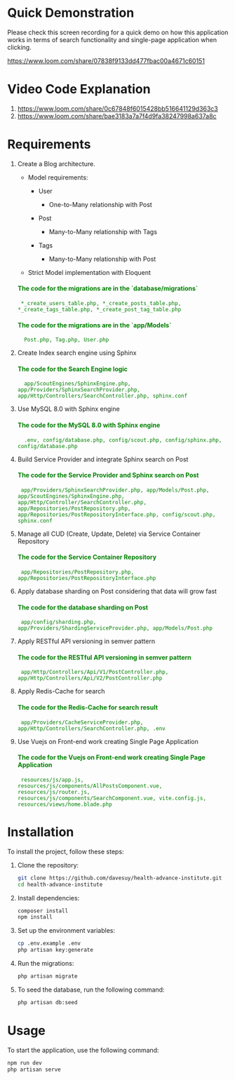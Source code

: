 # Quick Demonstration
Please check this screen recording for a quick demo on how this application works in terms of search functionality and single-page application when clicking.

https://www.loom.com/share/07838f9133dd477fbac00a4671c60151

# Video Code Explanation
1. https://www.loom.com/share/0c67848f6015428bb516641129d363c3
2. https://www.loom.com/share/bae3183a7a7f4d9fa38247998a637a8c

# Requirements
1. Create a Blog architecture.

    - Model requirements:

        - User

            - One-to-Many relationship with Post

        - Post

            - Many-to-Many relationship with Tags

        - Tags

            - Many-to-Many relationship with Post

    - Strict Model implementation with Eloquent

    <div style="color: green">
          <h4>The code for the migrations are in the `database/migrations`</h4>

        *_create_users_table.php, *_create_posts_table.php, *_create_tags_table.php, *_create_post_tag_table.php

    </div>

    <div style="color: green">
        <h4>The code for the migrations are in the `app/Models`</h4>

         Post.php, Tag.php, User.php

    </div>

2. Create Index search engine using Sphinx

   <div style="color: green">
        <h4>The code for the Search Engine logic</h4>

         app/ScoutEngines/SphinxEngine.php, app/Providers/SphinxSearchProvider.php, app/Http/Controllers/SearchController.php, sphinx.conf

    </div>

3. Use MySQL 8.0 with Sphinx engine

    <div style="color: green">
        <h4>The code for the MySQL 8.0 with Sphinx engine</h4>

         .env, config/database.php, config/scout.php, config/sphinx.php, config/database.php

    </div>

4. Build Service Provider and integrate Sphinx search on Post

   <div style="color: green">
        <h4>The code for the Service Provider and Sphinx search on Post</h4>

        app/Providers/SphinxSearchProvider.php, app/Models/Post.php, app/ScoutEngines/SphinxEngine.php, app/Http/Controller/SearchController.php, app/Repositories/PostRepository.php, app/Repositories/PostRepositoryInterface.php, config/scout.php, sphinx.conf
    </div>

5. Manage all CUD (Create, Update, Delete) via Service Container Repository

    <div style="color: green">
        <h4>The code for the Service Container Repository</h4>

        app/Repositories/PostRepository.php, app/Repositories/PostRepositoryInterface.php

    </div>
6. Apply database sharding on Post considering that data will grow fast

    <div style="color: green">
        <h4>The code for the database sharding on Post</h4>

        app/config/sharding.php, app/Providers/ShardingServiceProvider.php, app/Models/Post.php

    </div>
7. Apply RESTful API versioning in semver pattern
        
    <div style="color: green">
        <h4>The code for the RESTful API versioning in semver pattern</h4>

        app/Http/Controllers/Api/V1/PostController.php, app/Http/Controllers/Api/V2/PostController.php

    </div>
8. Apply Redis-Cache for search

    <div style="color: green">
        <h4>The code for the Redis-Cache for search result</h4>

        app/Providers/CacheServiceProvider.php, app/Http/Controllers/SearchController.php, .env

    </div>

9. Use Vuejs on Front-end work creating Single Page Application

    <div style="color: green">
        <h4>The code for the Vuejs on Front-end work creating Single Page Application</h4>

        resources/js/app.js, resources/js/components/AllPostsComponent.vue,    resources/js/router.js, resources/js/components/SearchComponent.vue, vite.config.js, resources/views/home.blade.php
     </div>

# Installation
To install the project, follow these steps:

1. Clone the repository:
    ```bash
    git clone https://github.com/davesuy/health-advance-institute.git
    cd health-advance-institute
    ```

2. Install dependencies:
    ```bash
    composer install
    npm install
    ```

3. Set up the environment variables:
    ```bash
    cp .env.example .env
    php artisan key:generate
    ```

4. Run the migrations:
    ```bash
    php artisan migrate
    ```
5. To seed the database, run the following command:

    ```bash
    php artisan db:seed
      ```

# Usage
To start the application, use the following command:
```bash
npm run dev
php artisan serve
